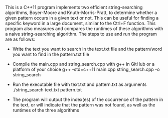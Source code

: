 This is a C++11 program implements two efficient string-searching algorithms, Boyer-Moore and Knuth-Morris-Pratt, to determine whether a given pattern occurs in a given text or not. This can be useful for finding a specific keyword in a large document, similar to the Ctrl+F function. This program also measures and compares the runtimes of these algorithms with a naive string-searching algorithm. The steps to use and run the program are as follows:

  - Write the text you want to search in the text.txt file and the pattern/word you want to find in the pattern.txt file
  
  - Compile the main.cpp and string_search.cpp with g++ in GitHub or a platform of your choice
      g++ -std=c++11 main.cpp string_search.cpp -o string_search
    
  - Run the executable file with text.txt and pattern.txt as arguments
      ./string_search text.txt pattern.txt
    
  - The program will output the index(es) of the occurrence of the pattern in the text, or will indicate that the pattern was not found, as well as the runtimes of the three algorithms
